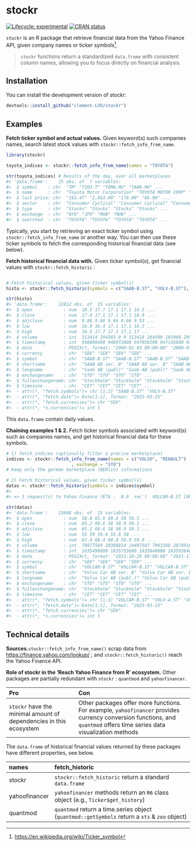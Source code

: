 
<!-- README.md is generated from README.Rmd. Please edit that file -->

# stockr

<!-- badges: start -->

[![Lifecycle:
experimental](https://img.shields.io/badge/lifecycle-experimental-orange.svg)](https://lifecycle.r-lib.org/articles/stages.html#experimental)
[![CRAN
status](https://www.r-pkg.org/badges/version/stockr)](https://CRAN.R-project.org/package=stockr)
<!-- badges: end -->

`stockr` is an R package that retrieve financial data from the Yahoo
Finance API, given company names or ticker symbols[^1].

> `stockr` functions return a standardized `data.frame` with consistent
> column names, allowing you to focus directly on financial analysis.

## Installation

You can install the development version of stockr:

``` r
devtools::install_github("clement-LVD/stockr")
```

## Examples

**Fetch ticker symbol and actual values.** Given keyword(s) such
companies names, search latest stock values with
`stockr::fetch_info_from_name`.

``` r
library(stockr)

toyota_indices <- stockr::fetch_info_from_name(names = "TOYOTA")

str(toyota_indices) # Results of the day, over all marketplaces
#> 'data.frame':    25 obs. of  7 variables:
#>  $ symbol    : chr  "TM" "7203.T" "TOMA.MU" "TAH0.MU" ...
#>  $ name      : chr  "Toyota Motor Corporation" "TOYOTA MOTOR CORP" "TOYOTA MOTOR CORP.            R" "Toyota Industries Corp.       R" ...
#>  $ last price: chr  "192.47" "2,863.00" "178.00" "86.00" ...
#>  $ sector    : chr  "Consumer Cyclical" "Consumer Cyclical" "Consumer Cyclical" "Industrials" ...
#>  $ type      : chr  "Stocks" "Stocks" "Stocks" "Stocks" ...
#>  $ exchange  : chr  "NYQ" "JPX" "MUN" "MUN" ...
#>  $ searched  : chr  "TOYOTA" "TOYOTA" "TOYOTA" "TOYOTA" ...
```

Typically, you start by retrieving an exact ticker symbol using
`stockr::fetch_info_from_name` or another way. You can then use these
ticker symbols to fetch the corresponding historical financial data (see
below).

**Fetch historical financial data with.** Given ticker symbol(s), get
financial values with `stockr::fetch_historic` :

``` r

# Fetch historical values, given ticker symbol(s)
histo <- stockr::fetch_historic(symbols = c("SAAB-B.ST", "VOLV-B.ST"), .verbose = FALSE)

str(histo)
#> 'data.frame':    12812 obs. of  15 variables:
#>  $ open            : num  18.5 17.7 17.1 17.1 16.5 ...
#>  $ close           : num  17.4 17.1 17.1 17.1 16.9 ...
#>  $ adjclose        : num  9.86 9.66 9.66 9.66 9.53 ...
#>  $ low             : num  16.9 16.4 17.1 17.1 16.5 ...
#>  $ high            : num  18.5 17.7 17.1 17.1 17 ...
#>  $ volume          : int  313414 294565 0 0 313418 264509 165960 205163 151425 214397 ...
#>  $ timestamp       : int  946886400 946972800 947059200 947145600 947232000 947491200 947577600 947664000 947750400 947836800 ...
#>  $ date            : POSIXct, format: "2000-01-03 09:00:00" "2000-01-04 09:00:00" ...
#>  $ currency        : chr  "SEK" "SEK" "SEK" "SEK" ...
#>  $ symbol          : chr  "SAAB-B.ST" "SAAB-B.ST" "SAAB-B.ST" "SAAB-B.ST" ...
#>  $ shortname       : chr  "SAAB AB ser. B" "SAAB AB ser. B" "SAAB AB ser. B" "SAAB AB ser. B" ...
#>  $ longname        : chr  "Saab AB (publ)" "Saab AB (publ)" "Saab AB (publ)" "Saab AB (publ)" ...
#>  $ exchangename    : chr  "STO" "STO" "STO" "STO" ...
#>  $ fullexchangename: chr  "Stockholm" "Stockholm" "Stockholm" "Stockholm" ...
#>  $ timezone        : chr  "CET" "CET" "CET" "CET" ...
#>  - attr(*, "fetch.symbols")= chr [1:2] "SAAB-B.ST" "VOLV-B.ST"
#>  - attr(*, "fetch.date")= Date[1:1], format: "2025-03-25"
#>  - attr(*, "fetch.currencies")= chr "SEK"
#>  - attr(*, "n.currencies")= int 1
```

This `data.frame` contain daily values.

**Chaining examples 1 & 2.** Fetch ticker symbols associated with
keyword(s) such as companies names, and get historical financial data
for these symbols.

``` r
# 1) fetch_indices (optionally filter a precise marketplace)
indices <- stockr::fetch_info_from_name(names = c("VOLVO", "RENAULT")
                         , exchange = "STO")
# Keep only the german marketplace (BERlin) informations

# 2) Fetch historical values, given ticker symbol(s)
datas <- stockr::fetch_historic(symbols = indices$symbol)
#> 
#> => 3 request(s) to Yahoo Finance (ETA :  0.9  sec')  VOLCAR-B.ST [OK]                                                                                                      VOLV-A.ST [OK]                                                                                                      VOLV-B.ST [OK]                                                                                                    

str(datas)
#> 'data.frame':    13668 obs. of  15 variables:
#>  $ open            : num  58.8 65.6 60.6 58 59.5 ...
#>  $ close           : num  65.2 60.6 58 58.9 59.1 ...
#>  $ adjclose        : num  65.2 60.6 58 58.9 59.1 ...
#>  $ low             : num  55 59 56.6 55.8 58 ...
#>  $ high            : num  67.4 68.4 60.8 58.9 59.9 ...
#>  $ volume          : int  70977504 20388814 14497507 7963166 2874916 1228461 2989143 1889096 1866615 7365218 ...
#>  $ timestamp       : int  1635490800 1635753600 1635840000 1635926400 1636012800 1636099200 1636358400 1636444800 1636531200 1636617600 ...
#>  $ date            : POSIXct, format: "2021-10-29 09:00:00" "2021-11-01 09:00:00" ...
#>  $ currency        : chr  "SEK" "SEK" "SEK" "SEK" ...
#>  $ symbol          : chr  "VOLCAR-B.ST" "VOLCAR-B.ST" "VOLCAR-B.ST" "VOLCAR-B.ST" ...
#>  $ shortname       : chr  "Volvo Car AB ser. B" "Volvo Car AB ser. B" "Volvo Car AB ser. B" "Volvo Car AB ser. B" ...
#>  $ longname        : chr  "Volvo Car AB (publ.)" "Volvo Car AB (publ.)" "Volvo Car AB (publ.)" "Volvo Car AB (publ.)" ...
#>  $ exchangename    : chr  "STO" "STO" "STO" "STO" ...
#>  $ fullexchangename: chr  "Stockholm" "Stockholm" "Stockholm" "Stockholm" ...
#>  $ timezone        : chr  "CET" "CET" "CET" "CET" ...
#>  - attr(*, "fetch.symbols")= chr [1:3] "VOLCAR-B.ST" "VOLV-A.ST" "VOLV-B.ST"
#>  - attr(*, "fetch.date")= Date[1:1], format: "2025-03-25"
#>  - attr(*, "fetch.currencies")= chr "SEK"
#>  - attr(*, "n.currencies")= int 1
```

## Technical details

**Sources.**`stockr::fetch_info_from_name()` scrap data from
<https://finance.yahoo.com/lookup/> ; and `stockr::fetch_historic()`
reach the Yahoo Finance API.

**Role of stockr in the ‘Reach Yahoo Finance from R’ ecosystem.** Other
packages are partially redundant with `stockr` : `quantmod` and
`yahoofinancer`.

| Pro | Con |
|:---|:---|
| `stockr` have the minimal amount of dependencies in this ecosystem | Other packages offer more functions. For example, `yahoofinancer` provides currency conversion functions, and `quantmod` offers time series data visualization methods |

The `data.frame` of historical financial values returned by these
packages have different properties, see below.

| names | fetch_historic |
|:---|:---|
| stockr | `stockr::fetch_historic` return a standard `data.frame` |
| yahoofinancer | `yahoofinancer` methods return an `R6` class object (e.g., `Ticker$get_history`) |
| quantmod | `quantmod` return a time.series object (`quantmod::getSymbols` return a `xts` & `zoo` object) |

[^1]: <https://en.wikipedia.org/wiki/Ticker_symbol>
